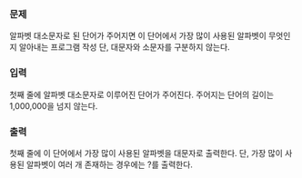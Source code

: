 ### 문제
알파벳 대소문자로 된 단어가 주어지면 이 단어에서 가장 많이 사용된 알파벳이 무엇인지 알아내는 프로그램 작성
단, 대문자와 소문자를 구분하지 않는다.

### 입력
첫째 줄에 알파벳 대소문자로 이루어진 단어가 주어진다. 
주어지는 단어의 길이는 1,000,000을 넘지 않는다.

### 출력
첫째 줄에 이 단어에서 가장 많이 사용된 알파벳을 대문자로 출력한다.
단, 가장 많이 사용된 알파벳이 여러 개 존재하는 경우에는 ?를 출력한다.
